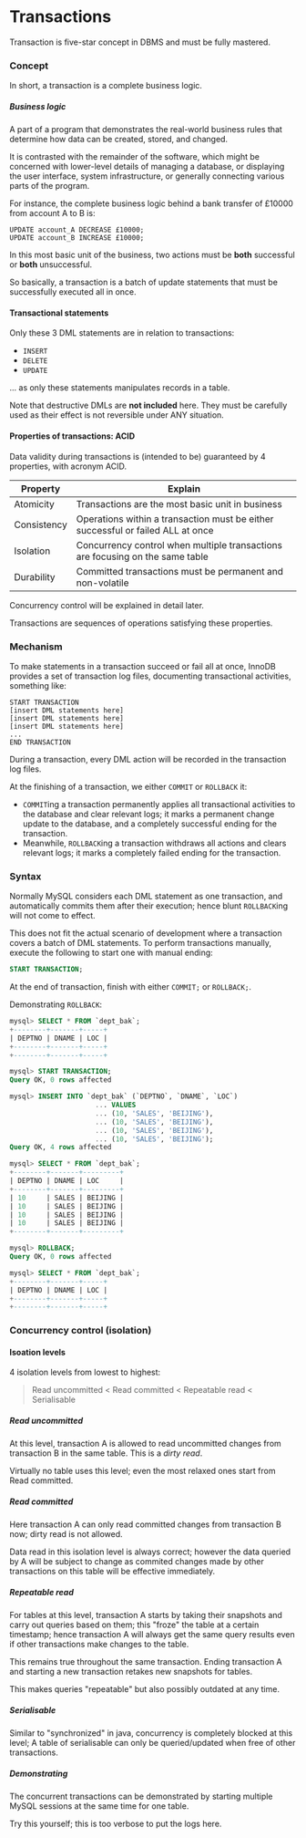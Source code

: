 # Transactions

Transaction is five-star concept in DBMS and must be fully mastered.

### Concept

In short, a transaction is a complete business logic.

##### Business logic

A part of a program that demonstrates the real-world business rules that determine how data can be created, stored, and changed.

It is contrasted with the remainder of the software, which might be concerned with lower-level details of managing a database,
or displaying the user interface, system infrastructure, or generally connecting various parts of the program.

For instance, the complete business logic behind a bank transfer of £10000 from account A to B is:

    UPDATE account_A DECREASE £10000;
    UPDATE account_B INCREASE £10000;

In this most basic unit of the business, two actions must be **both** successful or **both** unsuccessful.

So basically, a transaction is a batch of update statements that must be successfully executed all in once.

#### Transactional statements

Only these 3 DML statements are in relation to transactions:

*   `INSERT`
*   `DELETE`
*   `UPDATE`

... as only these statements manipulates records in a table.

Note that destructive DMLs are __not included__ here.
They must be carefully used as their effect is not reversible under ANY situation.

#### Properties of transactions: ACID

Data validity during transactions is (intended to be) guaranteed by 4 properties, with acronym ACID.

| Property | Explain |
|-|-|
| Atomicity | Transactions are the most basic unit in business |
| Consistency | Operations within a transaction must be either successful or failed ALL at once |
| Isolation | Concurrency control when multiple transactions are focusing on the same table |
| Durability | Committed transactions must be permanent and non-volatile |

Concurrency control will be explained in detail later.

Transactions are sequences of operations satisfying these properties.

### Mechanism

To make statements in a transaction succeed or fail all at once, InnoDB provides a set of transaction log files,
documenting transactional activities, something like:

<!-- @keep format -->

    START TRANSACTION
    [insert DML statements here]
    [insert DML statements here]
    [insert DML statements here]
    ...
    END TRANSACTION

<!-- @continue format -->

During a transaction, every DML action will be recorded in the transaction log files.

At the finishing of a transaction, we either `COMMIT` or `ROLLBACK` it:

*   `COMMIT`ing a transaction permanently applies all transactional activities to the database and clear relevant logs;
    it marks a permanent change update to the database, and a completely successful ending for the transaction.
*   Meanwhile, `ROLLBACK`ing a transaction withdraws all actions and clears relevant logs;
    it marks a completely failed ending for the transaction.

### Syntax

Normally MySQL considers each DML statement as one transaction, and automatically commits them after their execution;
hence blunt `ROLLBACK`ing will not come to effect.

This does not fit the actual scenario of development
where a transaction covers a batch of DML statements.
To perform transactions manually, execute the following to start one with manual ending:

```sql
START TRANSACTION;
```

At the end of transaction, finish with either `COMMIT;` or `ROLLBACK;`.

Demonstrating `ROLLBACK`:

<!-- @keep format -->

```sql
mysql> SELECT * FROM `dept_bak`;
+--------+-------+-----+
| DEPTNO | DNAME | LOC |
+--------+-------+-----+
+--------+-------+-----+

mysql> START TRANSACTION;
Query OK, 0 rows affected

mysql> INSERT INTO `dept_bak` (`DEPTNO`, `DNAME`, `LOC`)
                     ... VALUES
                     ... (10, 'SALES', 'BEIJING'),
                     ... (10, 'SALES', 'BEIJING'),
                     ... (10, 'SALES', 'BEIJING'),
                     ... (10, 'SALES', 'BEIJING');
Query OK, 4 rows affected

mysql> SELECT * FROM `dept_bak`;
+--------+-------+---------+
| DEPTNO | DNAME | LOC     |
+--------+-------+---------+
| 10     | SALES | BEIJING |
| 10     | SALES | BEIJING |
| 10     | SALES | BEIJING |
| 10     | SALES | BEIJING |
+--------+-------+---------+

mysql> ROLLBACK;
Query OK, 0 rows affected

mysql> SELECT * FROM `dept_bak`;
+--------+-------+-----+
| DEPTNO | DNAME | LOC |
+--------+-------+-----+
+--------+-------+-----+
```

<!-- @continue format -->

### Concurrency control (isolation)

#### Isoation levels

4 isolation levels from lowest to highest:

> Read uncommitted < Read committed < Repeatable read < Serialisable

##### Read uncommitted

At this level, transaction A is allowed to read uncommitted changes from transaction B in the same table.
This is a *dirty read*.

Virtually no table uses this level;
even the most relaxed ones start from Read committed.

##### Read committed

Here transaction A can only read committed changes from transaction B now;
dirty read is not allowed.

Data read in this isolation level is always correct; however the data queried by A will be subject to change
as commited changes made by other transactions on this table will be effective immediately.

##### Repeatable read

For tables at this level, transaction A starts by taking their snapshots and carry out queries based on them;
this "froze" the table at a certain timestamp;
hence transaction A will always get the same query results even if other transactions make changes to the table.

This remains true throughout the same transaction.
Ending transaction A and starting a new transaction retakes new snapshots for tables.

This makes queries "repeatable" but also possibly outdated at any time.

##### Serialisable

Similar to "synchronized" in java, concurrency is completely blocked at this level;
A table of serialisable can only be queried/updated when free of other transactions.

##### Demonstrating

The concurrent transactions can be demonstrated by starting multiple MySQL sessions at the same time for one table.

Try this yourself; this is too verbose to put the logs here.
